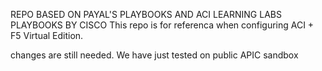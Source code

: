 REPO BASED ON PAYAL'S PLAYBOOKS AND ACI LEARNING LABS PLAYBOOKS BY CISCO
This repo is for referenca when configuring ACI  + F5 Virtual Edition.

changes are still needed. We have just tested on public APIC sandbox
